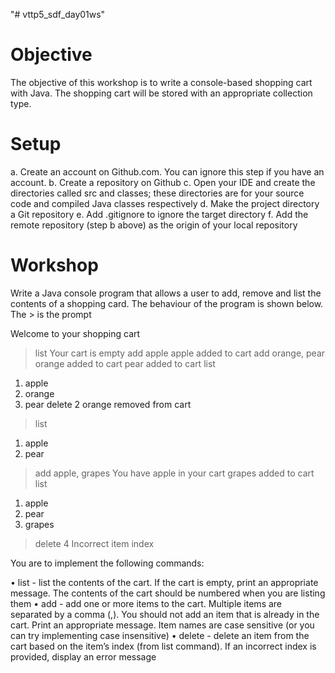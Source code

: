 "# vttp5_sdf_day01ws" 

# Objective
The objective of this workshop is to write a console-based shopping cart with
Java. The shopping cart will be stored with an appropriate collection type.

# Setup
a. Create an account on Github.com. You can ignore this step if you have an
account.
b. Create a repository on Github
c. Open your IDE and create the directories called src and classes; these
directories are for your source code and compiled Java classes respectively
d. Make the project directory a Git repository
e. Add .gitignore to ignore the target directory
f. Add the remote repository (step b above) as the origin of your local
repository

# Workshop
Write a Java console program that allows a user to add, remove and list the
contents of a shopping card.
The behaviour of the program is shown below. The > is the prompt

Welcome to your shopping cart
> list
Your cart is empty
> add apple
apple added to cart
> add orange, pear
orange added to cart
pear added to cart
> list
1. apple
2. orange
3. pear
delete 2
orange removed from cart
> list
1. apple
2. pear
> add apple, grapes
You have apple in your cart
grapes added to cart
> list
1. apple
2. pear
3. grapes
> delete 4
Incorrect item index

You are to implement the following commands:

• list - list the contents of the cart. If the cart is empty, print an
appropriate message. The contents of the cart should be numbered when
you are listing them
• add - add one or more items to the cart. Multiple items are separated by a
comma (,).
You should not add an item that is already in the cart. Print an appropriate
message.
Item names are case sensitive (or you can try implementing case
insensitive)
• delete - delete an item from the cart based on the item’s index (from
list command). If an incorrect index is provided, display an error message
